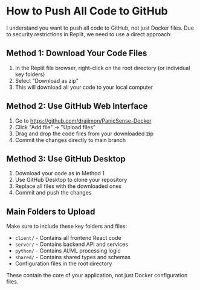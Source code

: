 # How to Push All Code to GitHub

I understand you want to push all code to GitHub, not just Docker files. Due to security restrictions in Replit, we need to use a direct approach:

## Method 1: Download Your Code Files

1. In the Replit file browser, right-click on the root directory (or individual key folders)
2. Select "Download as zip"
3. This will download all your code to your local computer

## Method 2: Use GitHub Web Interface

1. Go to https://github.com/draiimon/PanicSense-Docker
2. Click "Add file" → "Upload files"
3. Drag and drop the code files from your downloaded zip
4. Commit the changes directly to main branch

## Method 3: Use GitHub Desktop

1. Download your code as in Method 1
2. Use GitHub Desktop to clone your repository
3. Replace all files with the downloaded ones
4. Commit and push the changes

## Main Folders to Upload

Make sure to include these key folders and files:
- `client/` - Contains all frontend React code
- `server/` - Contains backend API and services
- `python/` - Contains AI/ML processing logic
- `shared/` - Contains shared types and schemas
- Configuration files in the root directory

These contain the core of your application, not just Docker configuration files.